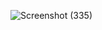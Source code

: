 ![Screenshot (335)](https://user-images.githubusercontent.com/87315357/193617233-7c911ae5-27bd-43de-bb34-e4f9b77c8d45.png)
